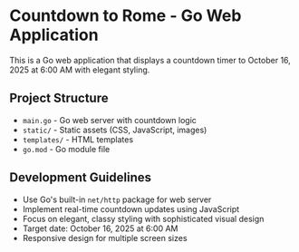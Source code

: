 # Countdown to Rome - Go Web Application

This is a Go web application that displays a countdown timer to October 16, 2025 at 6:00 AM with elegant styling.

## Project Structure
- `main.go` - Go web server with countdown logic
- `static/` - Static assets (CSS, JavaScript, images)
- `templates/` - HTML templates
- `go.mod` - Go module file

## Development Guidelines
- Use Go's built-in `net/http` package for web server
- Implement real-time countdown updates using JavaScript
- Focus on elegant, classy styling with sophisticated visual design
- Target date: October 16, 2025 at 6:00 AM
- Responsive design for multiple screen sizes
